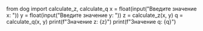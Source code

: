 from dog import calculate_z, calculate_q
x = float(input("Введите значение x: "))
y = float(input("Введите значение y: "))
z = calculate_z(x, y)
q = calculate_q(x, y)
print(f"Значение z: {z}")
print(f"Значение q: {q}")
